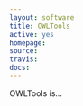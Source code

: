 ```yaml
---
layout: software
title: OWLTools
active: yes
homepage: 
source: 
travis: 
docs: 
---
```


OWLTools is...
